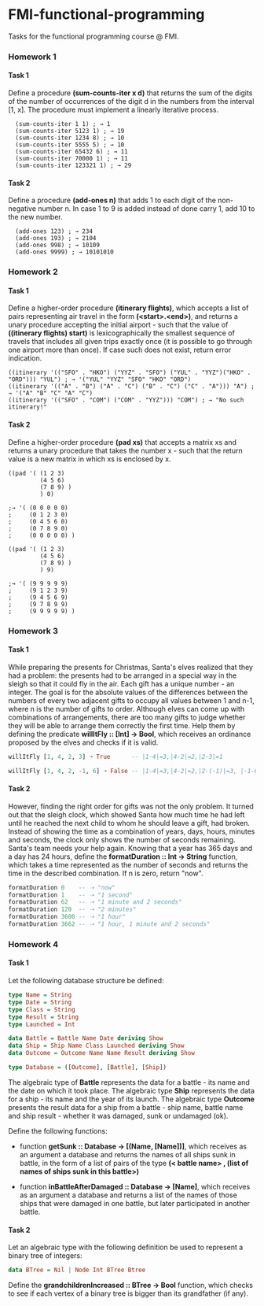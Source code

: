 # FMI-functional-programming

Tasks for the functional programming course @ FMI.

### Homework 1

#### Task 1

Define a procedure **(sum-counts-iter x d)** that returns the sum of the digits of the number of occurrences of the digit d in the numbers from the interval [1, x]. The procedure must implement a linearly iterative process.

```racket
  (sum-counts-iter 1 1) ; → 1
  (sum-counts-iter 5123 1) ; → 19
  (sum-counts-iter 1234 8) ; → 10
  (sum-counts-iter 5555 5) ; → 10
  (sum-counts-iter 65432 6) ; → 11
  (sum-counts-iter 70000 1) ; → 11
  (sum-counts-iter 123321 1) ; → 29
```

#### Task 2

Define a procedure **(add-ones n)** that adds 1 to each digit of the non-negative number n. In case 1 to 9 is added instead of done carry 1, add 10 to the new number.

```racket
  (add-ones 123) ; → 234
  (add-ones 193) ; → 2104
  (add-ones 998) ; → 10109
  (add-ones 9999) ; → 10101010
```

### Homework 2

#### Task 1

Define a higher-order procedure **(itinerary flights)**, which accepts a list of pairs representing air travel in the form **(&lt;start>.&lt;end>)**, and returns a unary procedure accepting the initial airport - such that the value of **((itinerary flights) start)** is lexicographically the smallest sequence of travels that includes all given trips exactly once (it is possible to go through one airport more than once). If case such does not exist,  return error indication.

```racket
((itinerary '(("SFO" . "HKO") ("YYZ" . "SFO") ("YUL" . "YYZ")("HKO" . "ORD"))) "YUL") ; → '("YUL" "YYZ" "SFO" "HKO" "ORD")
((itinerary '(("A" . "B") ("A" . "C") ("B" . "C") ("C" . "A"))) "A") ; → '("A" "B" "C" "A" "C")
((itinerary '(("SFO" . "COM") ("COM" . "YYZ"))) "COM") ; → "No such itinerary!"
```

#### Task 2

Define a higher-order procedure **(pad xs)** that accepts a matrix xs and returns a unary procedure that takes the number x - such that the return value is a new matrix in which xs is enclosed by x.

```racket
((pad '( (1 2 3)
         (4 5 6)
         (7 8 9) )
         ) 0)

;→ '( (0 0 0 0 0)
;     (0 1 2 3 0)
;     (0 4 5 6 0)
;     (0 7 8 9 0)
;     (0 0 0 0 0) )

((pad '( (1 2 3)
         (4 5 6)
         (7 8 9) )
         ) 9)

;→ '( (9 9 9 9 9)
;     (9 1 2 3 9)
;     (9 4 5 6 9)
;     (9 7 8 9 9)
;     (9 9 9 9 9) )
```

### Homework 3

#### Task 1

While preparing the presents for Christmas, Santa's elves realized that they had a problem: the presents had to be arranged in a special way in the sleigh so that it could fly in the air. Each gift has a unique number - an integer. The goal is for the absolute values ​​of the differences between the numbers of every two adjacent gifts to occupy all values ​​between 1 and n-1, where n is the number of gifts to order. Although elves can come up with combinations of arrangements, there are too many gifts to judge whether they will be able to arrange them correctly the first time. Help them by defining the predicate **willItFly :: [Int] -> Bool**, which receives an ordinance proposed by the elves and checks if it is valid.

```haskell
willItFly [1, 4, 2, 3] ➝ True      -- |1-4|=3,|4-2|=2,|2-3|=1

willItFly [1, 4, 2, -1, 6] ➝ False -- |1-4|=3,|4-2|=2,|2-(-1)|=3, |-1-6|=7
```

#### Task 2

However, finding the right order for gifts was not the only problem. It turned out that the sleigh clock, which showed Santa how much time he had left until he reached the next child to whom he should leave a gift, had broken. Instead of showing the time as a combination of years, days, hours, minutes and seconds, the clock only shows the number of seconds remaining. Santa's team needs your help again. Knowing that a year has 365 days and a day has 24 hours, define the **formatDuration :: Int -> String** function, which takes a time represented as the number of seconds and returns the time in the described combination. If n is zero, return "now".

```haskell
formatDuration 0    -- ➝ "now"
formatDuration 1    -- ➝ "1 second"
formatDuration 62   -- ➝ "1 minute and 2 seconds"
formatDuration 120  -- ➝ "2 minutes"
formatDuration 3600 -- ➝ "1 hour"
formatDuration 3662 -- ➝ "1 hour, 1 minute and 2 seconds"
```

### Homework 4

#### Task 1

Let the following database structure be defined:

```haskell
type Name = String
type Date = String
type Class = String
type Result = String
type Launched = Int

data Battle = Battle Name Date deriving Show
data Ship = Ship Name Class Launched deriving Show
data Outcome = Outcome Name Name Result deriving Show

type Database = ([Outcome], [Battle], [Ship])
```

The algebraic type of **Battle** represents the data for a battle - its name and the date on which it took place. The algebraic type **Ship** represents the data for a ship - its name and the year of its launch. The algebraic type **Outcome** presents the result data for a ship from a battle - ship name, battle name and ship result - whether it was damaged, sunk or undamaged (ok).

Define the following functions:

- function **getSunk :: Database -> [(Name, [Name])]**, which receives as an argument a database and returns the names of all ships sunk in battle, in the form of a list of pairs of the type **(< battle name> , (list of names of ships sunk in this battle>)**

- function **inBattleAfterDamaged :: Database -> [Name]**, which receives as an argument a database and returns a list of the names of those ships that were damaged in one battle, but later participated in another battle.

#### Task 2

Let an algebraic type with the following definition be used to represent a binary tree of integers:

```haskell
data BTree = Nil | Node Int BTree Btree
```

Define the **grandchildrenIncreased :: BTree -> Bool** function, which checks to see if each vertex of a binary tree is bigger than its grandfather (if any).
